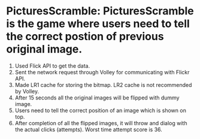 # PicturesScramble: PicturesScramble is the game where users need to tell the correct postion of previous original image. 
1. Used Flick API to get the data.
2. Sent the network request through Volley for communicating with Flickr API.
3. Made LR1 cache for storing the bitmap. LR2 cache is not recommended by Volley. 
4. After 15 seconds all the original images will be flipped with dummy image.
5. Users need to tell the correct position of an image which is shown on top.
6. After completion of all the flipped images, it will throw and dialog with the actual clicks (attempts). Worst time attempt score is 36.
